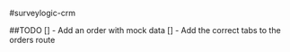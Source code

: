 #surveylogic-crm

##TODO
[] - Add an order with mock data
[] - Add the correct tabs to the orders route